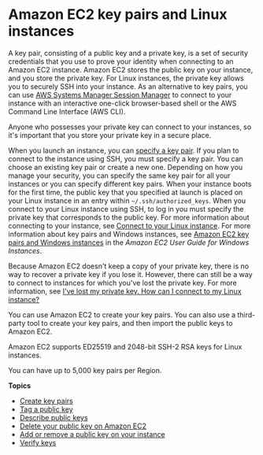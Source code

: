 # Amazon EC2 key pairs and Linux instances<a name="ec2-key-pairs"></a>

A key pair, consisting of a public key and a private key, is a set of security credentials that you use to prove your identity when connecting to an Amazon EC2 instance\. Amazon EC2 stores the public key on your instance, and you store the private key\. For Linux instances, the private key allows you to securely SSH into your instance\. As an alternative to key pairs, you can use [AWS Systems Manager Session Manager](https://docs.aws.amazon.com/systems-manager/latest/userguide/session-manager.html) to connect to your instance with an interactive one\-click browser\-based shell or the AWS Command Line Interface \(AWS CLI\)\.

Anyone who possesses your private key can connect to your instances, so it's important that you store your private key in a secure place\.

When you launch an instance, you can [specify a key pair](ec2-launch-instance-wizard.md#liw-key-pair)\. If you plan to connect to the instance using SSH, you must specify a key pair\. You can choose an existing key pair or create a new one\. Depending on how you manage your security, you can specify the same key pair for all your instances or you can specify different key pairs\. When your instance boots for the first time, the public key that you specified at launch is placed on your Linux instance in an entry within `~/.ssh/authorized_keys`\. When you connect to your Linux instance using SSH, to log in you must specify the private key that corresponds to the public key\. For more information about connecting to your instance, see [Connect to your Linux instance](AccessingInstances.md)\. For more information about key pairs and Windows instances, see [Amazon EC2 key pairs and Windows instances](https://docs.aws.amazon.com/AWSEC2/latest/WindowsGuide/ec2-key-pairs.html) in the *Amazon EC2 User Guide for Windows Instances*\.

Because Amazon EC2 doesn't keep a copy of your private key, there is no way to recover a private key if you lose it\. However, there can still be a way to connect to instances for which you've lost the private key\. For more information, see [I've lost my private key\. How can I connect to my Linux instance?](TroubleshootingInstancesConnecting.md#replacing-lost-key-pair)

You can use Amazon EC2 to create your key pairs\. You can also use a third\-party tool to create your key pairs, and then import the public keys to Amazon EC2\.

Amazon EC2 supports ED25519 and 2048\-bit SSH\-2 RSA keys for Linux instances\.

You can have up to 5,000 key pairs per Region\.

**Topics**
+ [Create key pairs](create-key-pairs.md)
+ [Tag a public key](tag-key-pair.md)
+ [Describe public keys](describe-keys.md)
+ [Delete your public key on Amazon EC2](delete-key-pair.md)
+ [Add or remove a public key on your instance](replacing-key-pair.md)
+ [Verify keys](verify-keys.md)